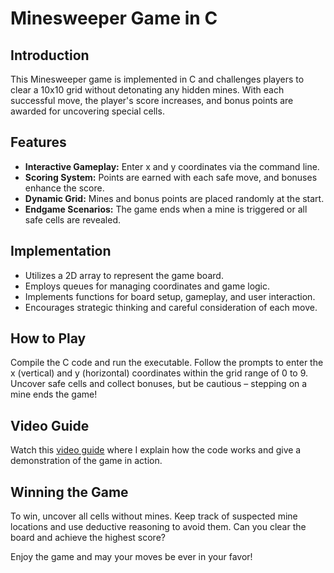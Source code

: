 # Minesweeper Game in C

## Introduction
This Minesweeper game is implemented in C and challenges players to clear a 10x10 grid without detonating any hidden mines. With each successful move, the player's score increases, and bonus points are awarded for uncovering special cells.

## Features
- **Interactive Gameplay:** Enter x and y coordinates via the command line.
- **Scoring System:** Points are earned with each safe move, and bonuses enhance the score.
- **Dynamic Grid:** Mines and bonus points are placed randomly at the start.
- **Endgame Scenarios:** The game ends when a mine is triggered or all safe cells are revealed.

## Implementation
- Utilizes a 2D array to represent the game board.
- Employs queues for managing coordinates and game logic.
- Implements functions for board setup, gameplay, and user interaction.
- Encourages strategic thinking and careful consideration of each move.

## How to Play
Compile the C code and run the executable. Follow the prompts to enter the x (vertical) and y (horizontal) coordinates within the grid range of 0 to 9. Uncover safe cells and collect bonuses, but be cautious – stepping on a mine ends the game!

## Video Guide
Watch this [video guide](https://youtu.be/wtl5CcmX6Q8) where I explain how the code works and give a demonstration of the game in action.

## Winning the Game
To win, uncover all cells without mines. Keep track of suspected mine locations and use deductive reasoning to avoid them. Can you clear the board and achieve the highest score?


Enjoy the game and may your moves be ever in your favor!
